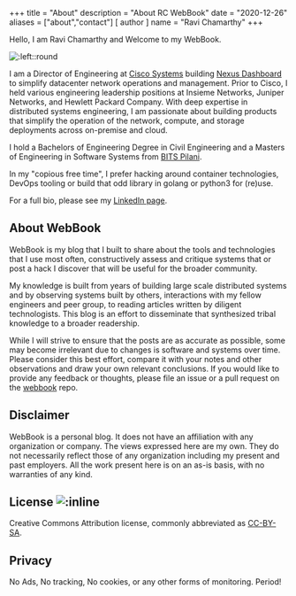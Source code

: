 +++
title = "About"
description = "About RC WebBook"
date = "2020-12-26"
aliases = ["about","contact"]
[ author ]
  name = "Ravi Chamarthy"
+++

Hello, I am Ravi Chamarthy and Welcome to my WebBook.

![:left::round](https://avatars3.githubusercontent.com/u/819205?s=400&u=2f61ca4eb7305bdb5dd9256416074476d3545a79&v=4)

I am a Director of Engineering at [Cisco Systems](https://www.cisco.com)
building [Nexus Dashboard](https://www.cisco.com/go/nexusdashboard) to simplify
datacenter network operations and management. Prior to Cisco, I held various
engineering leadership positions at Insieme Networks, Juniper Networks, and
Hewlett Packard Company. With deep expertise in distributed systems engineering,
I am passionate about building products that simplify the operation of the
network, compute, and storage deployments across on-premise and cloud.

I hold a Bachelors of Engineering Degree in Civil Engineering and a Masters of
Engineering in Software Systems from [BITS Pilani](https://bits-pilani.ac.in/).

In my "copious free time", I prefer hacking around container technologies, DevOps
tooling or build that odd library in golang or python3 for (re)use.

For a full bio, please see my [LinkedIn page](https://linkedin.com/in/ravinag).

## About WebBook

WebBook is my blog that I built to share about the tools and technologies that
I use most often, constructively assess and critique systems that or post a hack
I discover that will be useful for the broader community.

My knowledge is built from years of building large scale distributed systems and
by observing systems built by others, interactions with my fellow engineers and
peer group, to reading articles written by diligent technologists. This blog is
an effort to disseminate that synthesized tribal knowledge to a broader
readership.

While I will strive to ensure that the posts are as accurate as possible, some
may become irrelevant due to changes is software and systems over time. Please
consider this best effort, compare it with your notes and other observations and
draw your own relevant conclusions. If you would like to provide any feedback or
thoughts, please file an issue or a pull request on the
[webbook](https://github.com/rchamarthy/webbook) repo.

## Disclaimer

WebBook is a personal blog. It does not have an affiliation with any
organization or company. The views expressed here are my own. They do not
necessarily reflect those of any organization including my present and past
employers. All the work present here is on an as-is basis, with no warranties of
any kind.

## License ![:inline](https://licensebuttons.net/l/by-sa/3.0/88x31.png)

Creative Commons Attribution license, commonly abbreviated as
[CC-BY-SA](https://creativecommons.org/licenses/by/4.0/legalcode).

## Privacy

No Ads, No tracking, No cookies, or any other forms of monitoring. Period!
